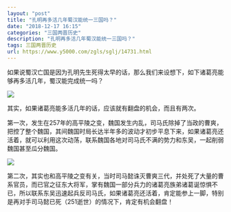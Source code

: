 ```yaml
---
layout: "post"
title: "孔明再多活几年蜀汉能统一三国吗？"
date: "2018-12-17 16:15"
categories: "三国两晋历史"
description: "孔明再多活几年蜀汉能统一三国吗？"
tags: 三国两晋历史
url: https://www.y5000.com/zgls/sglj/14731.html
---
```






如果说蜀汉亡国是因为孔明先生死得太早的话，那么我们来设想下，如下诸葛亮能够再多活几年，蜀汉能完成统一吗？

![](https://img.y5000.com/uploads/allimg/170223/1422443161-0.jpg)

其实，如果诸葛亮能多活几年的话，应该就有翻盘的机会，而且有两次。

第一次，发生在257年的高平陵之变，魏国发生内乱，司马氏除掉了当政的曹爽，把控了整个魏国，其间魏国时局长达半年多的波动才初步平息下来，如果诸葛亮还活着，就可以利用这次动荡，联系魏国各地对司马氏不满的势力和东吴，一起削弱魏国甚至瓜分魏国。

![](https://img.y5000.com/uploads/allimg/170223/1422443P6-1.jpg)

第二次，其实也和高平陵之变有关，当时司马懿诛灭曹爽三代，并处死了大量的曹系官员，而已官之征东大将军，掌有魏国一部分兵力的诸葛亮族弟诸葛诞惊惧不已，所以联系东吴迅速起兵反司马氏，如果诸葛亮还活着，肯定能参上一脚，特别是再对手司马懿已死（251逝世）的情况下，肯定有机会翻盘！
